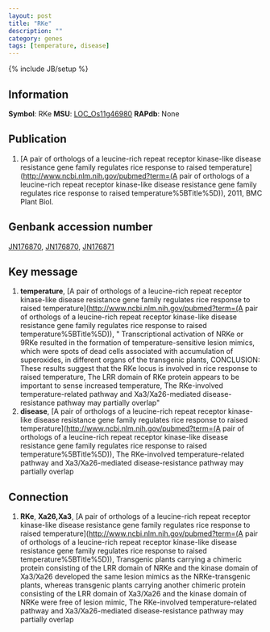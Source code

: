 ```yaml
---
layout: post
title: "RKe"
description: ""
category: genes
tags: [temperature, disease]
---
```

{% include JB/setup %}

## Information
__Symbol__: RKe
__MSU__: [LOC_Os11g46980](http://rice.plantbiology.msu.edu/cgi-bin/ORF_infopage.cgi?orf=LOC_Os11g46980)
__RAPdb__: None

## Publication
1. [A pair of orthologs of a leucine-rich repeat receptor kinase-like disease resistance gene family regulates rice response to raised temperature](http://www.ncbi.nlm.nih.gov/pubmed?term=(A pair of orthologs of a leucine-rich repeat receptor kinase-like disease resistance gene family regulates rice response to raised temperature%5BTitle%5D)), 2011, BMC Plant Biol.

## Genbank accession number
[JN176870](http://www.ncbi.nlm.nih.gov/nuccore/JN176870), [JN176870](http://www.ncbi.nlm.nih.gov/nuccore/JN176870), [JN176871](http://www.ncbi.nlm.nih.gov/nuccore/JN176871)

## Key message
1. __temperature__, [A pair of orthologs of a leucine-rich repeat receptor kinase-like disease resistance gene family regulates rice response to raised temperature](http://www.ncbi.nlm.nih.gov/pubmed?term=(A pair of orthologs of a leucine-rich repeat receptor kinase-like disease resistance gene family regulates rice response to raised temperature%5BTitle%5D)), " Transcriptional activation of NRKe or 9RKe resulted in the formation of temperature-sensitive lesion mimics, which were spots of dead cells associated with accumulation of superoxides, in different organs of the transgenic plants, CONCLUSION: These results suggest that the RKe locus is involved in rice response to raised temperature, The LRR domain of RKe protein appears to be important to sense increased temperature, The RKe-involved temperature-related pathway and Xa3/Xa26-mediated disease-resistance pathway may partially overlap"
2. __disease__, [A pair of orthologs of a leucine-rich repeat receptor kinase-like disease resistance gene family regulates rice response to raised temperature](http://www.ncbi.nlm.nih.gov/pubmed?term=(A pair of orthologs of a leucine-rich repeat receptor kinase-like disease resistance gene family regulates rice response to raised temperature%5BTitle%5D)),  The RKe-involved temperature-related pathway and Xa3/Xa26-mediated disease-resistance pathway may partially overlap

## Connection
1. __RKe__, __Xa26,Xa3__, [A pair of orthologs of a leucine-rich repeat receptor kinase-like disease resistance gene family regulates rice response to raised temperature](http://www.ncbi.nlm.nih.gov/pubmed?term=(A pair of orthologs of a leucine-rich repeat receptor kinase-like disease resistance gene family regulates rice response to raised temperature%5BTitle%5D)),  Transgenic plants carrying a chimeric protein consisting of the LRR domain of NRKe and the kinase domain of Xa3/Xa26 developed the same lesion mimics as the NRKe-transgenic plants, whereas transgenic plants carrying another chimeric protein consisting of the LRR domain of Xa3/Xa26 and the kinase domain of NRKe were free of lesion mimic, The RKe-involved temperature-related pathway and Xa3/Xa26-mediated disease-resistance pathway may partially overlap


